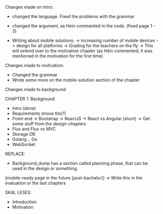 Changes made on intro:
- changed the language. Fixed the problems with the grammar
- changed the argument, as Hein commented in the code.
  (fixed page 1 - 3)

- Writing about mobile solutions:
  -> increasing number of mobile devices
  -> design for all platforms
  -> Grading for the teachers on the fly
  -> This will extend over to the motivation chapter (as Hein commented, it was mentioned in the motivation for the first time)

Changes made to motivation:
- Changed the grammar
- Wrote some more on the mobile-solution section of the chapter

Changes made to background

CHAPTER 1: Background
- Intro (done)
- Requirements (move this?)
- Front-end
	-> Bootstrap
	-> ReactJS
	-> React vs Angular (short)
	-> Get some stuff from the design-chapters
- Flux and Flux vs MVC
- Storage DB
- Golang .. Go
- WebSocket



REPLACE:
- Background_dump has a section called planning phase, that can be used in the design or something.

(mobile-ready page in the future [post-bachelor]) -> Write this in the evaluation or the last chapters



SKAL LESES:
- Introduction
- Motivation





